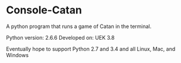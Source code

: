 # Console-Catan
A python program that runs a game of Catan in the terminal. 

Python version: 2.6.6
Developed on: UEK 3.8

Eventually hope to support Python 2.7 and 3.4 and all Linux, Mac, and Windows